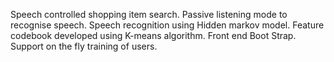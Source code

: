 Speech controlled shopping item search.
Passive listening mode to recognise speech.
Speech recognition using Hidden markov model.
Feature codebook developed using  K-means algorithm.
Front end Boot Strap.
Support on the fly training of users.

